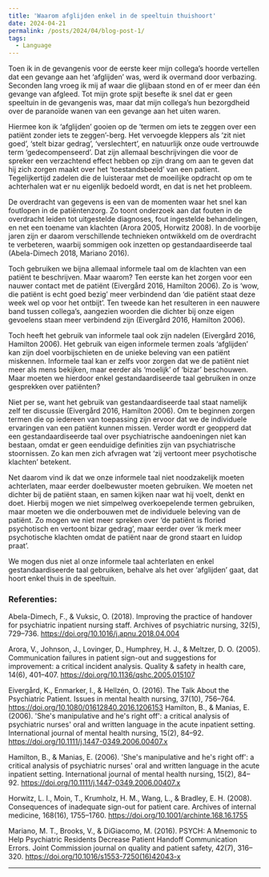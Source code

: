 ```yaml
---
title: 'Waarom afglijden enkel in de speeltuin thuishoort'
date: 2024-04-21
permalink: /posts/2024/04/blog-post-1/
tags:
  - Language
---
```


Toen ik in de gevangenis voor de eerste keer mijn collega’s hoorde vertellen dat een gevange aan het ‘afglijden’ was, werd ik overmand door verbazing. Seconden lang vroeg ik mij af waar die glijbaan stond en of er meer dan één gevange van afgleed. Tot mijn grote spijt besefte ik snel dat er geen speeltuin in de gevangenis was, maar dat mijn collega’s hun bezorgdheid over de paranoïde wanen van een gevange aan het uiten waren.

Hiermee kon ik ‘afglijden’ gooien op de ‘termen om iets te zeggen over een patiënt zonder iets te zeggen’-berg. Het vervoegde kleppers als ‘zit niet goed’, ‘stelt bizar gedrag’, ‘verslechtert’, en natuurlijk onze oude vertrouwde term ‘gedecompenseerd’. Dat zijn allemaal beschrijvingen die voor de spreker een verzachtend effect hebben op zijn drang om aan te geven dat hij zich zorgen maakt over het ‘toestandsbeeld’ van een patient. Tegelijkertijd zadelen die de luisteraar met de moeilijke opdracht op om te achterhalen wat er nu eigenlijk bedoeld wordt, en dat is net het probleem.

De overdracht van gegevens is een van de momenten waar het snel kan foutlopen in de patiëntenzorg. Zo toont onderzoek aan dat fouten in de overdracht leiden tot uitgestelde diagnoses, fout ingestelde behandelingen, en net een toename van klachten (Arora 2005, Horwitz 2008). In de voorbije jaren zijn er daarom verschillende technieken ontwikkeld om de overdracht te verbeteren, waarbij sommigen ook inzetten op gestandaardiseerde taal (Abela-Dimech 2018, Mariano 2016).

Toch gebruiken we bijna allemaal informele taal om de klachten van een patiënt te beschrijven. Maar waarom? Ten eerste kan het zorgen voor een nauwer contact met de patiënt (Eivergård 2016, Hamilton 2006). Zo is ‘wow, die patiënt is echt goed bezig’ meer verbindend dan ‘die patiënt staat deze week wel op voor het ontbijt’. Ten tweede kan het resulteren in een nauwere band tussen collega’s, aangezien woorden die dichter bij onze eigen gevoelens staan meer verbindend zijn (Eivergård 2016, Hamilton 2006).

Toch heeft het gebruik van informele taal ook zijn nadelen (Eivergård 2016, Hamilton 2006). Het gebruik van eigen informele termen zoals ‘afglijden’ kan zijn doel voorbijschieten en de unieke beleving van een patiënt miskennen. Informele taal kan er zelfs voor zorgen dat we de patiënt niet meer als mens bekijken, maar eerder als ‘moelijk’ of ‘bizar’ beschouwen. Maar moeten we hierdoor enkel gestandaardiseerde taal gebruiken in onze gesprekken over patiënten?

Niet per se, want het gebruik van gestandaardiseerde taal staat namelijk zelf ter discussie (Eivergård 2016, Hamilton 2006). Om te beginnen zorgen termen die op iedereen van toepassing zijn ervoor dat we de individuele ervaringen van een patiënt kunnen missen. Verder wordt er geopperd dat een gestandaardiseerde taal over psychiatrische aandoeningen niet kan bestaan, omdat er geen eenduidige definities zijn van psychiatrische stoornissen. Zo kan men zich afvragen wat ‘zij vertoont meer psychotische klachten’ betekent.

Net daarom vind ik dat we onze informele taal niet noodzakelijk moeten achterlaten, maar eerder doelbewuster moeten gebruiken. We moeten net dichter bij de patiënt staan, en samen kijken  naar wat hij voelt, denkt en doet. Hierbij mogen we niet simpelweg overkoepelende termen gebruiken, maar moeten we die onderbouwen met de individuele beleving van de patiënt. Zo mogen we niet meer spreken over ‘de patiënt is floried psychotisch en vertoont bizar gedrag’, maar eerder over ‘ik merk meer psychotische klachten omdat de patiënt naar de grond staart en luidop praat’.

We mogen dus niet al onze informele taal achterlaten en enkel gestandaardiseerde taal gebruiken, behalve als het over ‘afglijden’ gaat, dat hoort enkel thuis in de speeltuin.


### Referenties:

Abela-Dimech, F., & Vuksic, O. (2018). Improving the practice of handover for psychiatric inpatient nursing staff. Archives of psychiatric nursing, 32(5), 729–736. https://doi.org/10.1016/j.apnu.2018.04.004

Arora, V., Johnson, J., Lovinger, D., Humphrey, H. J., & Meltzer, D. O. (2005). Communication failures in patient sign-out and suggestions for improvement: a critical incident analysis. Quality & safety in health care, 14(6), 401–407. https://doi.org/10.1136/qshc.2005.015107

Eivergård, K., Enmarker, I., & Hellzén, O. (2016). The Talk About the Psychiatric Patient. Issues in mental health nursing, 37(10), 756–764. https://doi.org/10.1080/01612840.2016.1206153
Hamilton, B., & Manias, E. (2006). 'She's manipulative and he's right off': a critical analysis of psychiatric nurses' oral and written language in the acute inpatient setting. International journal of mental health nursing, 15(2), 84–92. https://doi.org/10.1111/j.1447-0349.2006.00407.x

Hamilton, B., & Manias, E. (2006). 'She's manipulative and he's right off': a critical analysis of psychiatric nurses' oral and written language in the acute inpatient setting. International journal of mental health nursing, 15(2), 84–92. https://doi.org/10.1111/j.1447-0349.2006.00407.x

Horwitz, L. I., Moin, T., Krumholz, H. M., Wang, L., & Bradley, E. H. (2008). Consequences of inadequate sign-out for patient care. Archives of internal medicine, 168(16), 1755–1760. https://doi.org/10.1001/archinte.168.16.1755

Mariano, M. T., Brooks, V., & DiGiacomo, M. (2016). PSYCH: A Mnemonic to Help Psychiatric Residents Decrease Patient Handoff Communication Errors. Joint Commission journal on quality and patient safety, 42(7), 316–320. https://doi.org/10.1016/s1553-7250(16)42043-x

------
